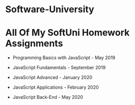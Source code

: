 # Software-University

# All Of My SoftUni Homework Assignments

- Programming Basics with JavaScript - May 2019

- JavaScript Fundamentals - September 2019

- JavaScript Advanced - January 2020

- JavaScript Applications - February 2020

- JavaScript Back-End - May 2020

